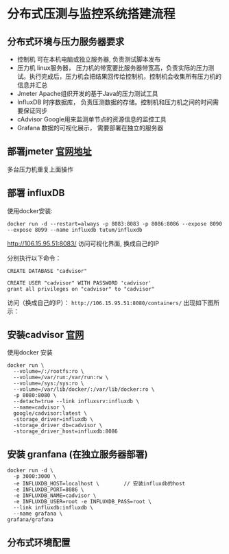 # 分布式压测与监控系统搭建流程

## 分布式环境与压力服务器要求

- 控制机 可在本机电脑或独立服务器, 负责测试脚本发布
- 压力机 linux服务器， 压力机的带宽要比服务器带宽高，负责实际的压力测试。执行完成后，压力机会把结果回传给控制机，控制机会收集所有压力机的信息并汇总
- Jmeter Apache组织开发的基于Java的压力测试工具
- InfluxDB 时序数据库， 负责压测数据的存储。控制机和压力机之间的时间需要保证同步
- cAdvisor Google用来监测单节点的资源信息的监控工具
- Grafana 数据的可视化展示， 需要部署在独立的服务器

## 部署jmeter  [官网地址](https://jmeter.apache.org/download_jmeter.cgi)
多台压力机重复上面操作

## 部署 influxDB
使用docker安装:

```
docker run -d --restart=always -p 8083:8083 -p 8086:8086 --expose 8090 --expose 8099 --name influxdb tutum/influxdb
```
http://106.15.95.51:8083/  访问可视化界面, 换成自己的IP

分别执行以下命令：

```
CREATE DATABASE "cadvisor"
```

```
CREATE USER "cadvisor" WITH PASSWORD 'cadvisor'
grant all privileges on "cadvisor" to "cadvisor"
```

访问（换成自己的IP）： `http://106.15.95.51:8080/containers/`  出现如下图所示：

## 安装cadvisor  [官网](https://github.com/google/cadvisor)

使用docker 安装
```
docker run \
  --volume=/:/rootfs:ro \
  --volume=/var/run:/var/run:rw \
  --volume=/sys:/sys:ro \
  --volume=/var/lib/docker/:/var/lib/docker:ro \
  -p 8080:8080 \
  --detach=true --link influxsrv:influxdb \
  --name=cadvisor \
  google/cadvisor:latest \
  -storage_driver=influxdb \
  -storage_driver_db=cadvisor \
  -storage_driver_host=influxdb:8086
```

## 安装 granfana  (在独立服务器部署)

```
docker run -d \
  -p 3000:3000 \
  -e INFLUXDB_HOST=localhost \        // 安装influxdb的host
  -e INFLUXDB_PORT=8086 \
  -e INFLUXDB_NAME=cadvisor \
  -e INFLUXDB_USER=root -e INFLUXDB_PASS=root \
  --link influxdb:influxdb \
  --name grafana \
grafana/grafana
```

## 分布式环境配置





